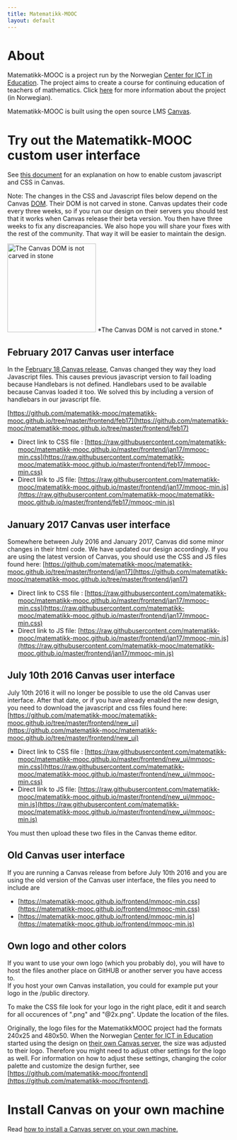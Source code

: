 ```yaml
---
title: Matematikk-MOOC
layout: default
---
```


# About

Matematikk-MOOC is a project run by the Norwegian
[Center for ICT in Education][ictcenter]. The project aims to create a
course for continuing education of teachers of mathematics. Click
[here][mmooc-project-page] for more information about the project (in
Norwegian).

Matematikk-MOOC is built using the open source LMS [Canvas][canvas].

# Try out the Matematikk-MOOC custom user interface

See [this document][branding-guide] for an explanation on how to
enable custom javascript and CSS in Canvas.

Note: The changes in the CSS and Javascript files below depend on the Canvas [DOM](https://en.wikipedia.org/wiki/Document_Object_Model). 
Their DOM is not carved in stone. Canvas updates their code every three weeks, 
so if you run our design on their servers you should test that it works when Canvas release their beta version.
 You then have three weeks to fix any discreapancies. We also hope you will share your fixes with the rest of the community. 
 That way it will be easier to maintain the design.
 
 <img src="http://www.publicdomainpictures.net/pictures/180000/velka/hieroglyphs-14641949174f2.jpg " alt="The Canvas DOM is not carved in stone" style="width: 200px;"/>	    
 *The Canvas DOM is not carved in stone.*

## February 2017 Canvas user interface
In the [February 18 Canvas release](https://community.canvaslms.com/docs/DOC-8835-canvas-production-release-notes-2017-02-18), 
Canvas changed they way they load Javascript files. This causes previous javascript version to fail loading because
Handlebars is not defined. Handlebars used to be available because Canvas loaded it too. 
We solved this by including a version of handlebars in our javascript file.

[https://github.com/matematikk-mooc/matematikk-mooc.github.io/tree/master/frontend/feb17](https://github.com/matematikk-mooc/matematikk-mooc.github.io/tree/master/frontend/feb17)


- Direct link to CSS file       : [https://raw.githubusercontent.com/matematikk-mooc/matematikk-mooc.github.io/master/frontend/jan17/mmooc-min.css](https://raw.githubusercontent.com/matematikk-mooc/matematikk-mooc.github.io/master/frontend/feb17/mmooc-min.css)
- Direct link to JS file: [https://raw.githubusercontent.com/matematikk-mooc/matematikk-mooc.github.io/master/frontend/jan17/mmooc-min.js](https://raw.githubusercontent.com/matematikk-mooc/matematikk-mooc.github.io/master/frontend/feb17/mmooc-min.js)


## January 2017 Canvas user interface
Somewhere between July 2016 and January 2017, Canvas did some minor changes in their html code. We have updated our design accordingly. 
If you are using the latest version of Canvas, you should use the CSS and JS files found here:
[https://github.com/matematikk-mooc/matematikk-mooc.github.io/tree/master/frontend/jan17](https://github.com/matematikk-mooc/matematikk-mooc.github.io/tree/master/frontend/jan17)


- Direct link to CSS file       : [https://raw.githubusercontent.com/matematikk-mooc/matematikk-mooc.github.io/master/frontend/jan17/mmooc-min.css](https://raw.githubusercontent.com/matematikk-mooc/matematikk-mooc.github.io/master/frontend/jan17/mmooc-min.css)
- Direct link to JS file: [https://raw.githubusercontent.com/matematikk-mooc/matematikk-mooc.github.io/master/frontend/jan17/mmooc-min.js](https://raw.githubusercontent.com/matematikk-mooc/matematikk-mooc.github.io/master/frontend/jan17/mmooc-min.js)

## July 10th 2016 Canvas user interface
July 10th 2016 it will no longer be possible to use the old Canvas user interface. After that date, or if you have already enabled the new design, you need to download the javascript and css files found here: 
[https://github.com/matematikk-mooc/matematikk-mooc.github.io/tree/master/frontend/new_ui](https://github.com/matematikk-mooc/matematikk-mooc.github.io/tree/master/frontend/new_ui)

- Direct link to CSS file       : [https://raw.githubusercontent.com/matematikk-mooc/matematikk-mooc.github.io/master/frontend/new_ui/mmooc-min.css](https://raw.githubusercontent.com/matematikk-mooc/matematikk-mooc.github.io/master/frontend/new_ui/mmooc-min.css)
- Direct link to JS file: [https://raw.githubusercontent.com/matematikk-mooc/matematikk-mooc.github.io/master/frontend/new_ui/mmooc-min.js](https://raw.githubusercontent.com/matematikk-mooc/matematikk-mooc.github.io/master/frontend/new_ui/mmooc-min.js)

You must then upload these two files in the Canvas theme editor.

## Old Canvas user interface
If you are running a Canvas release from before July 10th 2016 and you are using the old version of the Canvas user interface, the files you need to include are

- [https://matematikk-mooc.github.io/frontend/mmooc-min.css](https://matematikk-mooc.github.io/frontend/mmooc-min.css)
- [https://matematikk-mooc.github.io/frontend/mmooc-min.js](https://matematikk-mooc.github.io/frontend/mmooc-min.js)

## Own logo and other colors
If you want to use your own logo (which you probably do), you will have to host the files another place on GitHUB or another server you have access to.  
If you host your own Canvas installation, you could for example put your logo in the /public directory. 

To make the CSS file look for your logo in the right place, edit it and search for all occurences of ".png" and "@2x.png". Update the location of the files.

Originally, the logo files for the MatematikkMOOC project had the formats 240x25 and 480x50. When the Norwegian
[Center for ICT in Education][ictcenter] started using the design on [their own Canvas server](https://kurs.iktsenteret.no), the size was adjusted
to their logo. Therefore you might need to adjust other settings for the logo as well. For information on how to adjust these settings, changing the color palette and customize the design further, see 
[https://github.com/matematikk-mooc/frontend](https://github.com/matematikk-mooc/frontend).

# Install Canvas on your own machine
Read [how to install a Canvas server on your own machine.](server.md) 

[branding-guide]: http://guides.instructure.com/s/2204/m/4214/l/41896-how-do-i-brand-my-canvas-instance
[canvas]: https://instruture.com
[ictcenter]: https://iktsenteret.no/english
[mmooc-project-page]: https://iktsenteret.no/prosjekter/matematikk-mooc
